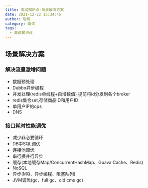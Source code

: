 ```yaml
---
title: 面试知识点-场景解决方案
date: 2021-12-22 15:34:45
author: 聪聪
category: 面试
tags:
  - 面试知识点
---
```



## 场景解决方案

### 解决流量激增问题
+ 数据预处理
+ Dubbo异步编程
+ 并发处理(redis单线程+自增数值) 提前将id分发到各个broker
+ redis集合set,存储商品ID和用户ID
+ 单用户IP的qps
+ DNS


### 接口耗时性能调优
+ 减少非必要循环
+ DB中SQL调优
+ 连接池调优
+ 串行换并行异步
+ 缓存(本地缓存Map/ConcurrentHashMap、Guava Cache、Redis)
+ NoSQL 
+ 异步(MQ、异步编程、阻塞队列)
+ JVM调优(gc、full gc、old cms gc)